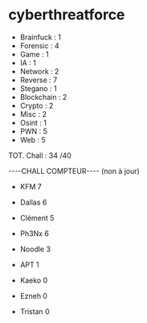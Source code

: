 # cyberthreatforce


* Brainfuck : 1
* Forensic : 4
* Game : 1
* IA : 1
* Network : 2
* Reverse : 7
* Stegano : 1 
* Blockchain : 2
* Crypto : 2
* Misc : 2
* Osint : 1
* PWN : 5
* Web : 5

TOT. Chall : 34 /40 


----CHALL COMPTEUR---- (non à jour)

* KFM 	7
* Dallas 	6
* Clément 5
* Ph3Nx   6
* Noodle 	3
* APT 	1

* Kaeko	0
* Ezneh	0
* Tristan	0
